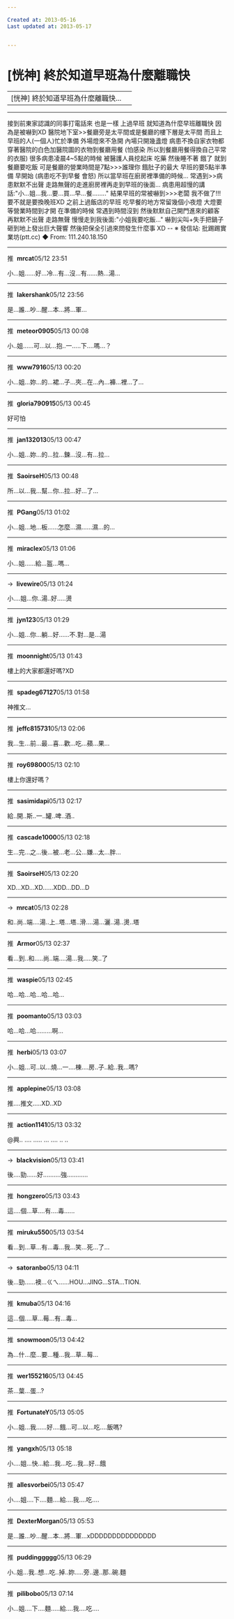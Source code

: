 ```yaml
---

Created at: 2013-05-16
Last updated at: 2013-05-17


---
```


# [恍神] 終於知道早班為什麼離職快


|     |     |
| --- | --- |
| \[恍神\] 終於知道早班為什麼離職快... |     |

* * *

接到前東家認識的同事打電話來
也是一樣 上過早班 就知道為什麼早班離職快
因為是被嚇到XD
醫院地下室>>餐廳旁是太平間或是餐廳的樓下層是太平間
而且上早班的人(一個人)忙於準備 外場燈來不急開 內場只開幾盞燈
病患不換自家衣物都穿著醫院的白色加醫院圖的衣物到餐廳用餐
(怕感染 所以到餐廳用餐得換自己平常的衣服)
很多病患凌晨4~5點的時候 被醫護人員挖起床 吃藥
然後睡不著 餓了 就到餐廳要吃飯
可是餐廳的營業時間是7點>>>誰理你 餓肚子的最大
早班的要5點半準備 早開始 (病患吃不到早餐 會怒)
所以當早班在廚房裡準備的時候...
常遇到>>病患默默不出聲 走路無聲的走進廚房裡再走到早班的後面...
病患用超慢的講話:"小...姐...我...要...買...早...餐........"
結果早班的常被嚇到>>>老闆 我不做了!!!要不就是要換晚班XD
之前上過飯店的早班
吃早餐的地方常留幾個小夜燈 大燈要等營業時間到才開
在準備的時候 常遇到時間沒到 然後默默自己開門進來的顧客
再默默不出聲 走路無聲 慢慢走到我後面:"小姐我要吃飯..."
嚇到尖叫+失手把鍋子砸到地上發出巨大聲響
然後把保全引過來問發生什麼事 XD
\--
※ 發信站: 批踢踢實業坊(ptt.cc)
◆ From: 111.240.18.150

* * *

推  **mrcat**05/12 23:51

小…姐……好…冷…有…沒…有……熱…湯…

* * *

推  **lakershank**05/12 23:56

是…誰…吵…醒…本…將…軍…

* * *

推  **meteor0905**05/13 00:08

小..姐......可...以...抱..一.....下....嗎...？

* * *

推  **www7916**05/13 00:20

小…姐…妳…的…裙…子…夾…在…內…褲…裡…了…

* * *

推  **gloria790915**05/13 00:45

好可怕

* * *

推  **jan132013**05/13 00:47

小...姐...妳...的...拉...鍊...沒...有...拉...

* * *

推  **SaoirseH**05/13 00:48

所…以…我…幫…你…拉…好…了…

* * *

推  **PGang**05/13 01:02

小…姐…地…板……怎麼…濕……濕…的…

* * *

推  **miraclex**05/13 01:06

小...姐......給...盔...嗎...

* * *

→  **livewire**05/13 01:24

小....姐...你..湯..好.....燙

* * *

推  **jyn123**05/13 01:29

小...姐...你...躺...好......不.對...是...湯

* * *

推  **moonnight**05/13 01:43

樓上的大家都還好嗎?XD

* * *

推  **spadeg67127**05/13 01:58

神推文...

* * *

推  **jeffc815731**05/13 02:06

我...生...前...最...喜...歡...吃...蘋...果...

* * *

推  **roy69800**05/13 02:10

樓上你還好嗎？

* * *

推  **sasimidapi**05/13 02:17

給..開..斯..一..罐..啤..酒..

* * *

推  **cascade1000**05/13 02:18

生...完...之...後...被...老...公...嫌...太...胖...

* * *

推  **SaoirseH**05/13 02:20

XD…XD…XD……XDD…DD…D

* * *

→  **mrcat**05/13 02:28

和..尚..端....湯..上..塔...塔..滑....湯...灑..湯..燙..塔

* * *

推  **Armor**05/13 02:37

看...到..和.....尚..端....湯...我.....笑..了

* * *

推  **waspie**05/13 02:45

哈...哈...哈...哈...哈...

* * *

推  **poomanto**05/13 03:03

哈...哈...哈.........啊...

* * *

推  **herbi**05/13 03:07

小...姐...可..以...燒...一....棟....房..子..給..我...嗎?

* * *

推  **applepine**05/13 03:08

推....推文.....XD..XD

* * *

推  **action1141**05/13 03:32

@興.. .... ..... ... .... .. ..

* * *

→  **blackvision**05/13 03:41

後....勁......好..........強............

* * *

推  **hongzero**05/13 03:43

這....個...草....有....毒......

* * *

推  **miruku550**05/13 03:54

看…到…草…有…毒…我…笑…死…了…

* * *

→  **satoranbo**05/13 04:11

後...勁......襖...ㄍㄟ......HOU...JING...STA...TION.

* * *

推  **kmuba**05/13 04:16

這...個....草...莓...有...毒...

* * *

推  **snowmoon**05/13 04:42

為…什…麼…要…種…我…草…莓…

* * *

推  **wer155216**05/13 04:45

茶…葉…蛋…?

* * *

推  **FortunateY**05/13 05:05

小...姐...我......好....餓...可...以...吃....飯嗎?

* * *

推  **yangxh**05/13 05:18

小....姐...快...給...我...吃...我...好...餓

* * *

推  **allesvorbei**05/13 05:47

小....姐....下....麵....給....我....吃....

* * *

推  **DexterMorgan**05/13 05:53

是…誰…吵…醒…本…將…軍…xDDDDDDDDDDDDDDD

* * *

推  **puddinggggg**05/13 06:29

小..姐...我..想...吃..掉..妳.....旁..邊..那..碗.麵

* * *

推  **pilibobo**05/13 07:14

小...姐....下....麵.....給....我....吃....

